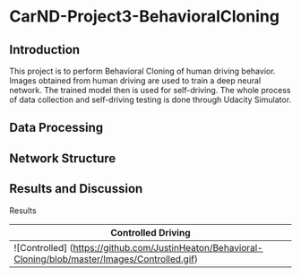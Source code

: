 # CarND-Project3-BehavioralCloning

## Introduction
This project is to perform Behavioral Cloning of human driving behavior. Images obtained from human driving are used to train a deep neural network. The trained model then is used for self-driving. The whole process of data collection and self-driving testing is done through Udacity Simulator.  

## Data Processing

## Network Structure

## Results and Discussion

Results

| Controlled  Driving  |
| -------------------- |
|![Controlled] (https://github.com/JustinHeaton/Behavioral-Cloning/blob/master/Images/Controlled.gif) | 
